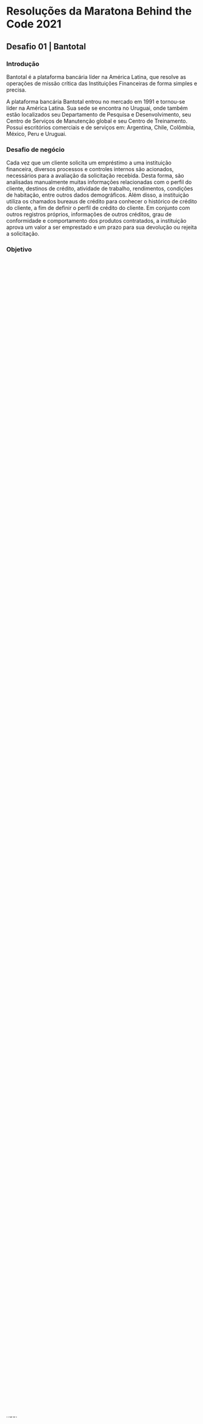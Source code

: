 # Resoluções da Maratona Behind the Code 2021

## Desafio 01 | Bantotal

### Introdução

Bantotal é a plataforma bancária líder na América Latina, que resolve as operações de missão crítica das Instituições Financeiras de forma simples e precisa.

A plataforma bancária Bantotal entrou no mercado em 1991 e tornou-se líder na América Latina. Sua sede se encontra no Uruguai, onde também estão localizados seu Departamento de Pesquisa e Desenvolvimento, seu Centro de Serviços de Manutenção global e seu Centro de Treinamento. Possui escritórios comerciais e de serviços em: Argentina, Chile, Colômbia, México, Peru e Uruguai.

### Desafio de negócio

Cada vez que um cliente solicita um empréstimo a uma instituição financeira, diversos processos e controles internos são acionados, necessários para a avaliação da solicitação recebida. Desta forma, são analisadas manualmente muitas informações relacionadas com o perfil do cliente, destinos de crédito, atividade de trabalho, rendimentos, condições de habitação, entre outros dados demográficos. Além disso, a instituição utiliza os chamados bureaus de crédito para conhecer o histórico de crédito do cliente, a fim de definir o perfil de crédito do cliente. Em conjunto com outros registros próprios, informações de outros créditos, grau de conformidade e comportamento dos produtos contratados, a instituição aprova um valor a ser emprestado e um prazo para sua devolução ou rejeita a solicitação.

### Objetivo

O desafio consiste em criar um modelo de inteligência artificial capaz de realizar uma análise de risco para predizer se um empréstimo a um cliente deve ser feito ou não.

## Desafio 02 | Quanam

### Introdução

Quanam é uma federação internacional de empresas cujo objetivo é a inovação e a gestão do conhecimento para o benefício dos clientes e da comunidade através da consultoria empresarial, gestão e aplicação de tecnologias de ponta em diferentes segmentos.

A Quanam mantém diversas atividades a nível internacional, possui 7 escritórios na América, mais de 600 clientes e 400 especialistas altamente especializados

A iniciativa Aleph foi criada e desenvolvida pela Quanam visando um forte compromisso com a inovação e tem como objetivo promover o crescimento constante de todos os atores de um ecossistema (organizações, PMEs, empresas tradicionais, cidadãos , etc.) por meio da dinamização de suas interações e integrações. Essa dinamização é alcançada através da aplicação de metodologias e ferramentas de TI que criam espaços de oportunidades, permitindo acelerar o ritmo de desenvolvimento de determinada comunidade ou ecossistema.

### Desafio de negócio

Em um centro de reabilitação de saúde são instalados sensores para determinar a qualidade das suas condições ambientais. É necessário ter controle da qualidade do ar e outros parâmetros relacionados ao meio ambiente, para agir rapidamente caso sejam detectadas anomalias, que podem ser muito prejudiciais aos pacientes.

Os sensores estão instalados em vários locais como: sala de espera, quartos, banheiros, refeitório, sala de atividades, escritório, jardim.

Os níveis aceitáveis de dados medidos podem variar dependendo da localização do medidor.

Também existem pulseiras que medem a frequência cardíaca, elas são colocadas em pacientes com doenças ou riscos cardíacos. O objetivo é poder controlar e realizar intervenções precoces em pacientes que possuam alterações desses valores.

No escritório, há um servidor disponível para monitoramento dos parâmetros medidos, disponibilizando os níveis dos mesmos em tempo real.

### Objetivo

Desenvolver uma solução capaz de:

- Capturar de dados da central de IoT e persistir os mesmos em algum formato padrão. (por exemplo, arquivo CSV);
- Detectar anomalias em cada uma das séries de dados. O processo deve retornar alertas, dependendo dos valores recebidos dos sensores e do ambiente em que o sensor está localizado.
- Elaborar um modelo que permita prever as condições futuras de uma habitação, com base na análise de dados anteriores. O modelo deverá ser capaz de predizer o ritmo cardíaco de pacientes da - habitação que utilizam a pulseira, baseando-se nas condições do ambiente.

## Desafio 03 | GFT

### Introdução

A GFT é uma empresa especializada em serviços de tecnologia para o segmento financeiro, com foco em apoiar as jornadas de transformação digital dos clientes, entregando inovação, qualidade, tecnologia de ponta com agilidade e escala.

Possui vasta experiência atendendo o setor financeiro, desde banco de varejo a mercados de capitais. Além disso, também está impulsionando a transformação digital dos setores de seguros e indústria.

A GFT tem 34 anos de inovação, desde 1987 moldando o progresso tecnológico no mundo. Está presente em 15 países, com mais de 7000 colaboradores no mundo, e só no Brasil tem mais de 2500 pessoas. A GFT acredita em um mundo digital, e que para um crescimento exponencial é preciso ser inovador na área de TI.

Com a GFT, a tecnologia oferece um claro valor de negócios, capacitando os clientes a serem líderes nos seus mercados.

### Desafio de negócio

O desafio GFT de Open Finance permitirá aos participantes deparar-se com a nova realidade de compartilhamento de informações, confrontando bases de três instituições diferentes, dois bancos e uma seguradora e a partir destes dados, desenvolver uma visão holística aprimorada do cliente e via Ciência de dados, realizar a modelagem da melhor oferta e cesta de produtos para estes clientes. Serão praticadas habilidades de engenharia de dados e ciência de dados!

O Open Finance é a evolução do Open Banking, é o sistema financeiro aberto que vai trazer mais transparência e autonomia para os usuários. Com ele, será possível que um indivíduo decida quais instituições terão acesso às suas informações, para quais finalidades e período específicos. Conforme a evolução da implementação do Open Finance, haverá a possibilidade de compartilhamento de dados sobre seguros, investimentos, fundos de pensão e previdência. A implementação do Open Finance no Brasil foi dividida em quatro fases. São elas:

1.  Abertura de dados das instituições

A primeira fase, que teve início em fevereiro/21, foi quando as instituições financeiras disponibilizaram ao público informações básicas, como canais de atendimento e serviços oferecidos.

2.  Compartilhamento de dados dos clientes

Clientes passam a ter papel ativo no compartilhamento de suas informações, podendo, se assim desejarem, dividir dados que fazem a diferença para uma oferta de produtos melhores (dados cadastrais, de transações de conta, de cartão e os dados das operações de crédito). Etapa foi implementada no último dia 13 de agosto.

3. Iniciação de pagamento e encaminhamento de proposta de operação de crédito

Nessa fase, começa a integração de serviços com as transações de pagamento e encaminhamento de propostas de operações de crédito acontecendo em um ambiente unificado.

4. Outros dados de produtos e serviços

A ser implementada a partir do dia 15 de dezembro, esta fase será responsável pela inclusão de serviços mais complexos (como investimentos, previdência, seguros e câmbio) no sistema.

Em uma visão de open Finance o Banco de Varejo (RetailBankEFG) tem acesso via open finance, com o devido consentimento dos clientes, as informações da instituição financeira (InvestmentBankCDE) um banco de investimentos e as informações destes clientes referente a outra instituição financeira uma seguradora (InsuranceCompanyABC).

## 3. Objetivo

O desafio consiste de agregar as bases destas instituições proporcionadas pelo novo ambiente do Open Finance, realizar o tratamento dos dados e desenvolver modelos de recomendação de produtos.


## Desafio 05 | SONDA

### Introdução

A SONDA é a principal rede latino-americana de serviços de Tecnologias da Informação (TI). Em seus quase 45 anos de história na região, caracterizou-se por contar com uma oferta integral de serviços e soluções de TI, uma visão de aliado tecnológico para abordar projetos e uma sólida posição financeira, prestando de forma consistente serviços e soluções alinhadas com as estratégias de negócio de seus clientes.

Desde 1974, a missão da empresa tem sido agregar valor às atividades e negócios de nossos clientes e impulsionar seu crescimento através de uma melhor utilização das tecnologias da informação, construindo relações de longo prazo que se traduzem em uma proximidade com seu trabalho e evolução.

### Desafio de negócio

O desafio consiste em um problema comum na área de Ciência de Dados. Um cliente expõe um problema específico de sua área e através da sua análise encontrar uma possível solução. Um cliente da área Telecomunicações reportou problema de perda de clientes (Churn) e gostaria de conseguir identificar essa possível perda antes que ela ocorra, por meio de inteligência artificial.

## Objetivo

O desafio consiste de implementar um algoritmo de Machine Learning para classificação binária, capaz de identificar se um cliente será perdido ou não.